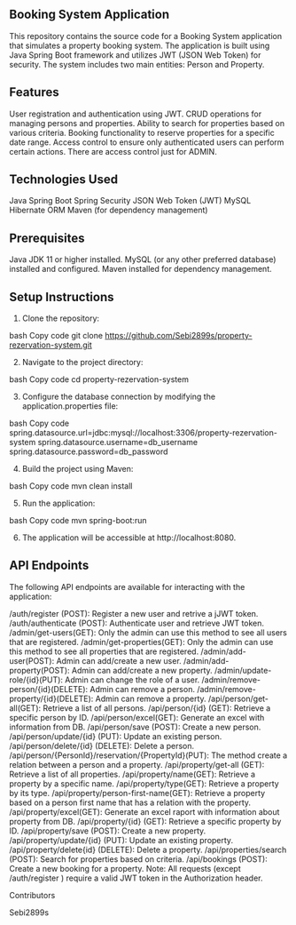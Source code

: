 ## Booking System Application

This repository contains the source code for a Booking System application that simulates a property booking system. The application is built using Java Spring Boot framework and utilizes JWT (JSON Web Token) for security. The system includes two main entities: Person and Property.

## Features

User registration and authentication using JWT.
CRUD operations for managing persons and properties.
Ability to search for properties based on various criteria.
Booking functionality to reserve properties for a specific date range.
Access control to ensure only authenticated users can perform certain actions.
There are access control just for ADMIN.

## Technologies Used

Java Spring Boot
Spring Security
JSON Web Token (JWT)
MySQL 
Hibernate ORM
Maven (for dependency management)

## Prerequisites

Java JDK 11 or higher installed.
MySQL (or any other preferred database) installed and configured.
Maven installed for dependency management.

## Setup Instructions

1. Clone the repository:

bash
Copy code
git clone https://github.com/Sebi2899s/property-rezervation-system.git

2. Navigate to the project directory:

bash
Copy code
cd property-rezervation-system

3. Configure the database connection by modifying the application.properties file:

bash
Copy code
spring.datasource.url=jdbc:mysql://localhost:3306/property-rezervation-system
spring.datasource.username=db_username
spring.datasource.password=db_password

4. Build the project using Maven:

bash
Copy code
mvn clean install

5. Run the application:

bash
Copy code
mvn spring-boot:run

6. The application will be accessible at http://localhost:8080.

## API Endpoints
The following API endpoints are available for interacting with the application:

/auth/register (POST): Register a new user and retrive a jJWT token.
/auth/authenticate (POST): Authenticate user and retrieve JWT token.
/admin/get-users(GET): Only the admin can use this method to see all users that are registered.
/admin/get-properties(GET): Only the admin can use this method to see all properties that are registered.
/admin/add-user(POST): Admin can add/create a new user.
/admin/add-property(POST): Admin can add/create a new property.
/admin/update-role/{id}(PUT): Admin can change the role of a user.
/admin/remove-person/{id}(DELETE): Admin can remove a person.
/admin/remove-property/{id}(DELETE): Admin can remove a property.
/api/person/get-all(GET): Retrieve a list of all persons.
/api/person/{id} (GET): Retrieve a specific person by ID.
/api/person/excel(GET): Generate an excel with information from DB.
/api/person/save (POST): Create a new person.
/api/person/update/{id} (PUT): Update an existing person.
/api/person/delete/{id} (DELETE): Delete a person.
/api/person/{PersonId}/reservation/{PropertyId}(PUT): The method create a relation between a person and a property.
/api/property/get-all (GET): Retrieve a list of all properties.
/api/property/name(GET): Retrieve a property by a specific name.
/api/property/type(GET): Retrieve a property by its type.
/api/property/person-first-name(GET): Retrieve a property based on a person first name that has a relation with the property.
/api/property/excel(GET): Generate an excel raport with information about property from DB.
/api/property/{id} (GET): Retrieve a specific property by ID.
/api/property/save (POST): Create a new property.
/api/property/update/{id} (PUT): Update an existing property.
/api/property/delete{id} (DELETE): Delete a property.
/api/properties/search (POST): Search for properties based on criteria.
/api/bookings (POST): Create a new booking for a property.
Note: All requests (except /auth/register ) require a valid JWT token in the Authorization header.

Contributors

Sebi2899s
